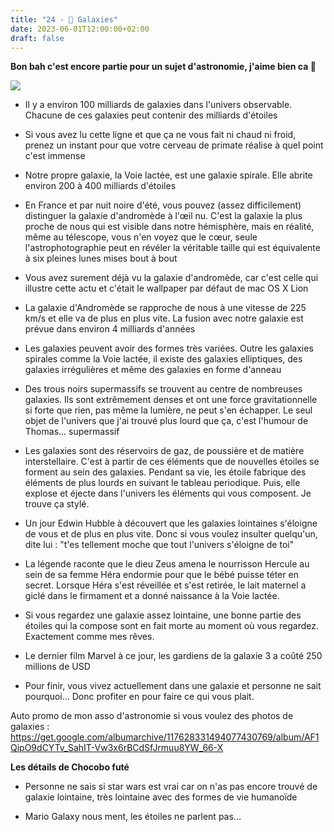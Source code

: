 ```yaml
---
title: "24 - 🌌 Galaxies"
date: 2023-06-01T12:00:00+02:00
draft: false
---
```


**Bon bah c'est encore partie pour un sujet d'astronomie, j'aime bien ca 🌌**

![](https://upload.wikimedia.org/wikipedia/commons/thumb/8/8c/Andromeda_Galaxy_560mm_FL.jpg/1280px-Andromeda_Galaxy_560mm_FL.jpg)

- Il y a environ 100 milliards de galaxies dans l'univers observable. Chacune de ces galaxies peut contenir des milliards d'étoiles

- Si vous avez lu cette ligne et que ça ne vous fait ni chaud ni froid, prenez un instant pour que votre cerveau de primate réalise à quel point c'est immense  

- Notre propre galaxie, la Voie lactée, est une galaxie spirale. Elle abrite environ 200 à 400 milliards d'étoiles

- En France et par nuit noire d'été, vous pouvez (assez difficilement) distinguer la galaxie d'andromède à l'œil nu. C'est la galaxie la plus proche de nous qui est visible dans notre hémisphère, mais en réalité, même au télescope, vous n'en voyez que le cœur, seule l'astrophotographie peut en révéler la véritable taille qui est équivalente à six pleines lunes mises bout à bout

- Vous avez surement déjà vu la galaxie d'andromède, car c'est celle qui illustre cette actu et c'était le wallpaper par défaut de mac OS X Lion

- La galaxie d'Andromède se rapproche de nous à une vitesse de 225 km/s et elle va de plus en plus vite. La fusion avec notre galaxie est prévue dans environ 4 milliards d'années

- Les galaxies peuvent avoir des formes très variées. Outre les galaxies spirales comme la Voie lactée, il existe des galaxies elliptiques, des galaxies irrégulières et même des galaxies en forme d'anneau

- Des trous noirs supermassifs se trouvent au centre de nombreuses galaxies. Ils sont extrêmement denses et ont une force gravitationnelle si forte que rien, pas même la lumière, ne peut s'en échapper. Le seul objet de l'univers que j'ai trouvé plus lourd que ça, c'est l'humour de Thomas... supermassif

- Les galaxies sont des réservoirs de gaz, de poussière et de matière interstellaire. C'est à partir de ces éléments que de nouvelles étoiles se forment au sein des galaxies. Pendant sa vie, les étoile fabrique des éléments de plus lourds en suivant le tableau periodique. Puis, elle explose et éjecte dans l'univers les éléments qui vous composent. Je trouve ça stylé.

- Un jour Edwin Hubble à découvert que les galaxies lointaines s'éloigne de vous et de plus en plus vite. Donc si vous voulez insulter quelqu'un, dite lui : "t'es tellement moche que tout l'univers s'éloigne de toi"

- La légende raconte que le dieu Zeus amena le nourrisson Hercule au sein de sa femme Héra endormie pour que le bébé puisse téter en secret. Lorsque Héra s'est réveillée et s'est retirée, le lait maternel a giclé dans le firmament et a donné naissance à la Voie lactée.

- Si vous regardez une galaxie assez lointaine, une bonne partie des étoiles qui la compose sont en fait morte au moment où vous regardez. Exactement comme mes rêves.

- Le dernier film Marvel à ce jour, les gardiens de la galaxie 3 a coûté 250 millions de USD

- Pour finir, vous vivez actuellement dans une galaxie et personne ne sait pourquoi... Donc profiter en pour faire ce qui vous plait.

Auto promo de mon asso d'astronomie si vous voulez des photos de galaxies : https://get.google.com/albumarchive/117628331494077430769/album/AF1QipO9dCYTv_SahIT-Vw3x6rBCdSfJrmuu8YW_66-X

**Les détails de Chocobo futé**

- Personne ne sais si star wars est vrai car on n'as pas encore trouvé de galaxie lointaine, très lointaine avec des formes de vie humanoïde

- Mario Galaxy nous ment, les étoiles ne parlent pas...
